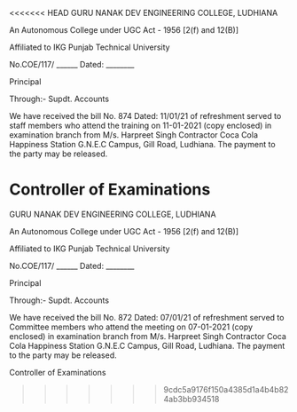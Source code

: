 <<<<<<< HEAD
GURU NANAK DEV ENGINEERING COLLEGE, LUDHIANA

An Autonomous College under UGC Act - 1956 [2(f) and 12(B)]

Affiliated to IKG Punjab Technical University

No.COE/117/ ______
Dated: ________


Principal

Through:-  Supdt. Accounts

We have received the bill No. 874 Dated: 11/01/21 of refreshment served to staff members who attend the training on 11-01-2021 (copy enclosed) in examination branch from M/s. Harpreet Singh Contractor Coca Cola Happiness Station G.N.E.C Campus, Gill Road, Ludhiana. The payment to the party may be released.


Controller of Examinations
 
=======
GURU NANAK DEV ENGINEERING COLLEGE, LUDHIANA

An Autonomous College under UGC Act - 1956 [2(f) and 12(B)]

Affiliated to IKG Punjab Technical University

No.COE/117/ ______
Dated: ________


Principal

Through:-  Supdt. Accounts

We have received the bill No. 872 Dated: 07/01/21 of refreshment served to Committee members who attend the meeting on 07-01-2021 (copy enclosed) in examination branch from M/s. Harpreet Singh Contractor Coca Cola Happiness Station G.N.E.C Campus, Gill Road, Ludhiana. The payment to the party may be released.


Controller of Examinations
 
>>>>>>> 9cdc5a9176f150a4385d1a4b4b824ab3bb934518
